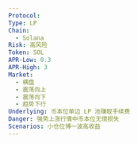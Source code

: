 ```yaml
---
Protocol: 
Type: LP
Chain:
  - Solana
Risk: 高风险
Token: SOL
APR-Low: 0.3
APR-High: 3
Market:
  - 横盘
  - 震荡向上
  - 震荡向下
  - 趋势下行
Underlying: 币本位单边 LP 池赚取手续费
Danger: 强势上涨行情中币本位无偿损失
Scenarios: 小仓位博一波高收益
---
```

